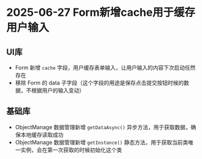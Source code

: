 # 2025-06-27 Form新增cache用于缓存用户输入

## UI库

- Form 新增 `cache` 字段，用户缓存表单输入，让用户输入的内容下次启动任然存在
- 移除 Form 的 data 子字段（这个字段的用途是保存点击提交按钮时候的数据，不根据用户的输入变动）

## 基础库

- ObjectManage 数据管理新增 `getDataAsync()` 异步方法，用于获取数据，确保本地缓存读取成功
- ObjectManage 数据管理新增 `getInstance()` 静态方法，用于获取当前类唯一实例，会在第一次获取的时候初始化这个类
